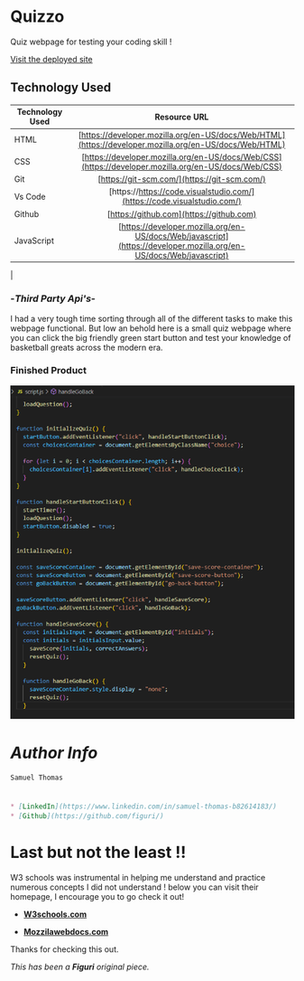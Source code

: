 # Quizzo
Quiz webpage for testing your coding skill !

[Visit the deployed site](https://figuri.github.io/Quizzo/)

## **Technology Used** 
| Technology Used         | Resource URL           | 
| ------------- |:-------------:| 
| HTML    | [https://developer.mozilla.org/en-US/docs/Web/HTML](https://developer.mozilla.org/en-US/docs/Web/HTML) | 
| CSS     | [https://developer.mozilla.org/en-US/docs/Web/CSS](https://developer.mozilla.org/en-US/docs/Web/CSS)      |   
| Git | [https://git-scm.com/](https://git-scm.com/)     |
|Vs Code| [https://https://code.visualstudio.com/](https://code.visualstudio.com/)
|Github| [https://github.com](https://github.com)    |
|JavaScript| [https://developer.mozilla.org/en-US/docs/Web/javascript](https://developer.mozilla.org/en-US/docs/Web/javascript)     |
|

### -*Third Party Api's-*

I had a very tough time sorting through all of the different tasks to make this webpage functional. But low an behold here is a small quiz webpage where you can click the big friendly green start button and test your knowledge of basketball greats across the modern era.

### Finished Product

![JavaScript snippet !](<./assets/Screenshot (13).png>)

# *Author Info*

```md
Samuel Thomas 


* [LinkedIn](https://www.linkedin.com/in/samuel-thomas-b82614183/)
* [Github](https://github.com/figuri/)


```

# Last but not the least !!

W3 schools was instrumental in helping me understand and practice numerous concepts I did not understand ! below you can visit their homepage, I encourage you to go check it out!

* **[W3schools.com](https://www.w3schools.com/)**

* **[Mozzilawebdocs.com](https://developer.mozilla.org/en-US/)**


Thanks for checking this out. 

*This has been a **Figuri** original piece.*